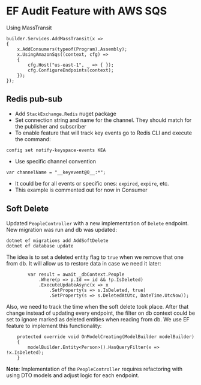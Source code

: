 # EF Audit Feature with AWS SQS
Using MassTransit
```
builder.Services.AddMassTransit(x =>
{
    x.AddConsumers(typeof(Program).Assembly);
    x.UsingAmazonSqs((context, cfg) =>
    {
        cfg.Host("us-east-1", _ => { });
        cfg.ConfigureEndpoints(context);
    });
});
```


## Redis pub-sub

* Add `StackExchange.Redis` nuget package
* Set connection string and name for the channel. They should match for the publisher and subscriber
* To enable feature that will track key events go to Redis CLI and execute the command:
```
config set notify-keyspace-events KEA
```
* Use specific channel convention
```
var channelName = "__keyevent@0__:*";
```
* It could be for all events or specific ones: `expired`, `expire`, etc.
* This example is commented out for now in Consumer

## Soft Delete
Updated `PeopleController` with a new implementation of `Delete` endpoint.
New migration was run and db was updated:
```
dotnet ef migrations add AddSoftDelete
dotnet ef database update
```
The idea is to set a deleted entity flag to `true` when we remove that one from db. It will allow us to restore data in case we need it later:
```
        var result = await _dbContext.People
            .Where(p => p.Id == id && !p.IsDeleted)
            .ExecuteUpdateAsync(x => x
                .SetProperty(s => s.IsDeleted, true)
                .SetProperty(s => s.DeletedAtUtc, DateTime.UtcNow));
```
Also, we need to track the time when the soft delete took place.
After that change instead of updating every endpoint, the filter on db context could be set to ignore marked as deleted entities when reading from db. We use EF feature to implement this functionality:
```
    protected override void OnModelCreating(ModelBuilder modelBuilder)
    {
        modelBuilder.Entity<Person>().HasQueryFilter(x => !x.IsDeleted);
    }
```
**Note**: Implementation of the `PeopleController` requires refactoring with using DTO models and adjust logic for each endpoint.